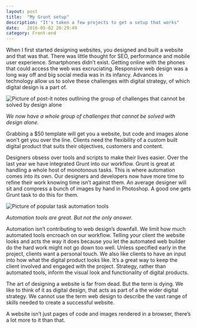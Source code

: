 ```yaml
---
layout: post
title:  "My Grunt setup"
description: "It's taken a few projects to get a setup that works"
date:   2016-05-02 20:29:49
category: Front-end
---
```


When I first started designing websites, you designed and built a website and that was that. There was little thought for SEO, performance and mobile user experience. Smartphones didn’t exist. Getting online with the phones that could access the web was excruciating. Responsive web design was a long way off and big social media was in its infancy. Advances in technology allow us to solve these challenges with digital strategy, of which digital design is a part of.

![Picture of post-it notes outlining the group of challenges that cannot be solved by design alone](http://www.vividcreative.com/wp-content/uploads/2015/07/uos-cs4-2.jpg)

*We now have a whole group of challenges that cannot be solved with design alone.*

Grabbing a $50 template will get you a website, but code and images alone won’t get you over the line. Clients need the flexibility of a custom built digital product that suits their objectives, customers and content.

Designers obsess over tools and scripts to make their lives easier. Over the last year we have integrated Grunt into our workflow. Grunt is great at handling a whole host of monotonous tasks. This is where automation comes into its own. Our designers and developers now have more time to refine their work knowing time isn’t against them. An average designer will sit and compress a bunch of images by hand in Photoshop. A good one gets Grunt task to do this for them.

![Picture of popular task automation tools](http://www.vividcreative.com/wp-content/uploads/2015/07/automation-tools.jpg)

*Automation tools are great. But not the only answer.*

Automation isn’t contributing to web design’s downfall. We limit how much automated tools encroach on our workflow. Telling your client the website looks and acts the way it does because you let the automated web builder do the hard work might not go down too well. Unless specified early in the project, clients want a personal touch. We also like clients to have an input into how what the digital product looks like. It’s a great way to keep the client involved and engaged with the project. Strategy, rather than automated tools, inform the visual look and functionality of digital products.

The art of designing a website is far from dead. But the term is dying. We like to think of it as digital design, that acts as part of a the wider digital strategy. We cannot use the term web design to describe the vast range of skills needed to create a successful website.

A website isn’t just pages of code and images rendered in a browser, there’s a lot more to it than that.